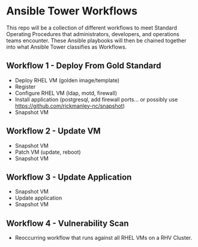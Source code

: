 # Ansible Tower Workflows

This repo will be a collection of different workflows to meet Standard Operating Procedures that administrators, developers, and operations teams encounter. These Ansible playbooks will then be chained together into what Ansible Tower classifies as Workflows.

## Workflow 1 - Deploy From Gold Standard
- Deploy RHEL VM (golden image/template)
- Register
- Configure RHEL VM (ldap, motd, firewall)
- Install application (postgresql, add firewall ports... or possibly use https://github.com/rickmanley-nc/snapshot)
- Snapshot VM

## Workflow 2 - Update VM
- Snapshot VM
- Patch VM (update, reboot)
- Snapshot VM

## Workflow 3 - Update Application
- Snapshot VM
- Update application
- Snapshot VM

## Workflow 4 - Vulnerability Scan
- Reoccurring workflow that runs against all RHEL VMs on a RHV Cluster.
